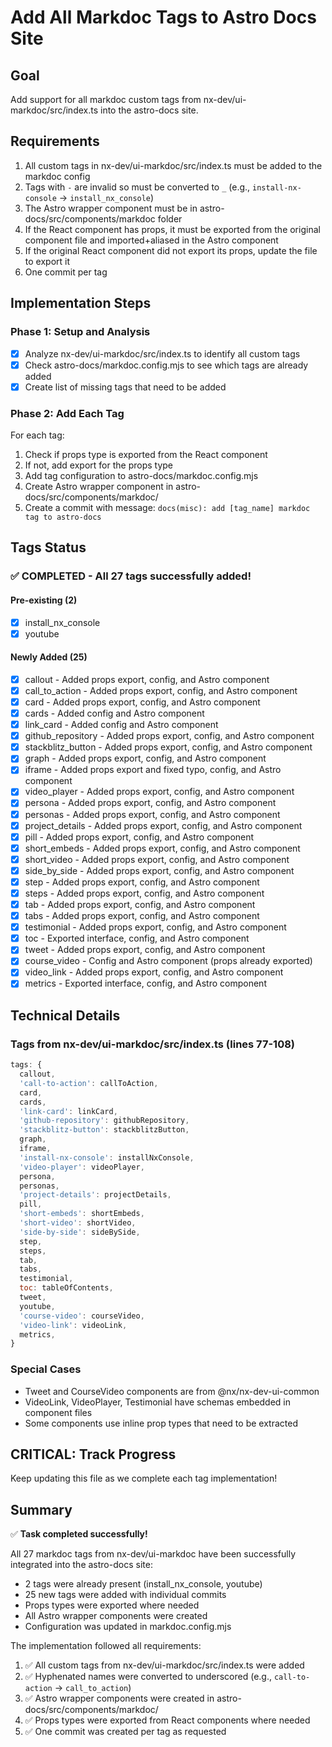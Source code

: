 # Add All Markdoc Tags to Astro Docs Site

## Goal
Add support for all markdoc custom tags from nx-dev/ui-markdoc/src/index.ts into the astro-docs site.

## Requirements
1. All custom tags in nx-dev/ui-markdoc/src/index.ts must be added to the markdoc config
2. Tags with `-` are invalid so must be converted to `_` (e.g., `install-nx-console` → `install_nx_console`)
3. The Astro wrapper component must be in astro-docs/src/components/markdoc folder
4. If the React component has props, it must be exported from the original component file and imported+aliased in the Astro component
5. If the original React component did not export its props, update the file to export it
6. One commit per tag

## Implementation Steps

### Phase 1: Setup and Analysis
- [x] Analyze nx-dev/ui-markdoc/src/index.ts to identify all custom tags
- [x] Check astro-docs/markdoc.config.mjs to see which tags are already added
- [x] Create list of missing tags that need to be added

### Phase 2: Add Each Tag
For each tag:
1. Check if props type is exported from the React component
2. If not, add export for the props type
3. Add tag configuration to astro-docs/markdoc.config.mjs
4. Create Astro wrapper component in astro-docs/src/components/markdoc/
5. Create a commit with message: `docs(misc): add [tag_name] markdoc tag to astro-docs`

## Tags Status

### ✅ COMPLETED - All 27 tags successfully added!

#### Pre-existing (2)
- [x] install_nx_console
- [x] youtube

#### Newly Added (25)
- [x] callout - Added props export, config, and Astro component
- [x] call_to_action - Added props export, config, and Astro component  
- [x] card - Added props export, config, and Astro component
- [x] cards - Added config and Astro component
- [x] link_card - Added config and Astro component
- [x] github_repository - Added props export, config, and Astro component
- [x] stackblitz_button - Added props export, config, and Astro component
- [x] graph - Added props export, config, and Astro component
- [x] iframe - Added props export and fixed typo, config, and Astro component
- [x] video_player - Added props export, config, and Astro component
- [x] persona - Added props export, config, and Astro component
- [x] personas - Added props export, config, and Astro component
- [x] project_details - Added props export, config, and Astro component
- [x] pill - Added props export, config, and Astro component
- [x] short_embeds - Added props export, config, and Astro component
- [x] short_video - Added props export, config, and Astro component
- [x] side_by_side - Added props export, config, and Astro component
- [x] step - Added props export, config, and Astro component
- [x] steps - Added props export, config, and Astro component
- [x] tab - Added props export, config, and Astro component
- [x] tabs - Added props export, config, and Astro component
- [x] testimonial - Added props export, config, and Astro component
- [x] toc - Exported interface, config, and Astro component
- [x] tweet - Added props export, config, and Astro component
- [x] course_video - Config and Astro component (props already exported)
- [x] video_link - Added props export, config, and Astro component
- [x] metrics - Exported interface, config, and Astro component

## Technical Details

### Tags from nx-dev/ui-markdoc/src/index.ts (lines 77-108)
```javascript
tags: {
  callout,
  'call-to-action': callToAction,
  card,
  cards,
  'link-card': linkCard,
  'github-repository': githubRepository,
  'stackblitz-button': stackblitzButton,
  graph,
  iframe,
  'install-nx-console': installNxConsole,
  'video-player': videoPlayer,
  persona,
  personas,
  'project-details': projectDetails,
  pill,
  'short-embeds': shortEmbeds,
  'short-video': shortVideo,
  'side-by-side': sideBySide,
  step,
  steps,
  tab,
  tabs,
  testimonial,
  toc: tableOfContents,
  tweet,
  youtube,
  'course-video': courseVideo,
  'video-link': videoLink,
  metrics,
}
```

### Special Cases
- Tweet and CourseVideo components are from @nx/nx-dev-ui-common
- VideoLink, VideoPlayer, Testimonial have schemas embedded in component files
- Some components use inline prop types that need to be extracted

## CRITICAL: Track Progress
Keep updating this file as we complete each tag implementation!

## Summary

✅ **Task completed successfully!**

All 27 markdoc tags from nx-dev/ui-markdoc have been successfully integrated into the astro-docs site:
- 2 tags were already present (install_nx_console, youtube)
- 25 new tags were added with individual commits
- Props types were exported where needed
- All Astro wrapper components were created
- Configuration was updated in markdoc.config.mjs

The implementation followed all requirements:
1. ✅ All custom tags from nx-dev/ui-markdoc/src/index.ts were added
2. ✅ Hyphenated names were converted to underscored (e.g., `call-to-action` → `call_to_action`)
3. ✅ Astro wrapper components were created in astro-docs/src/components/markdoc/
4. ✅ Props types were exported from React components where needed
5. ✅ One commit was created per tag as requested